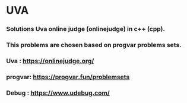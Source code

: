 # UVA
### Solutions Uva online judge (onlinejudge) in c++ (cpp).
### This problems are chosen based on progvar problems sets.

### Uva : https://onlinejudge.org/
### progvar: https://progvar.fun/problemsets
### Debug : https://www.udebug.com/
